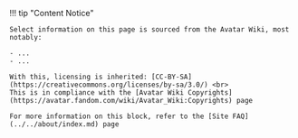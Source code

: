 !!! tip "Content Notice"

    Select information on this page is sourced from the Avatar Wiki, most notably:

    - ...
    - ...

    With this, licensing is inherited: [CC-BY-SA](https://creativecommons.org/licenses/by-sa/3.0/) <br>
    This is in compliance with the [Avatar Wiki Copyrights](https://avatar.fandom.com/wiki/Avatar_Wiki:Copyrights) page

    For more information on this block, refer to the [Site FAQ](../../about/index.md) page